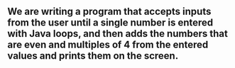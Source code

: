 ## We are writing a program that accepts inputs from the user until a single number is entered with Java loops, and then adds the numbers that are even and multiples of 4 from the entered values and prints them on the screen.